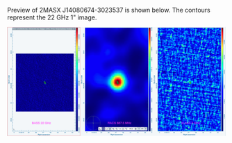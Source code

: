 Preview of 2MASX J14080674-3023537 is shown below. The contours represent the 22 GHz 1" image. 

![2MASXJ14080674-3023537.png](2MASXJ14080674-3023537.png "2MASXJ14080674-3023537")


